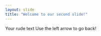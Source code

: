 ```yaml
---
layout: slide
title: "Welcome to our second slide!"
---
```

Your rude text
Use the left arrow to go back!
